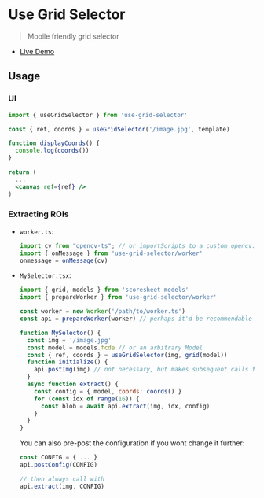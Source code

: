 # Use Grid Selector

> Mobile friendly grid selector

- [Live Demo](https://marciclabas.github.io/react-image-manipulation/)

## Usage

### UI

```jsx
import { useGridSelector } from 'use-grid-selector'

const { ref, coords } = useGridSelector('/image.jpg', template)

function displayCoords() {
  console.log(coords())
}

return (
  ...
  <canvas ref={ref} />
)
```

### Extracting ROIs

- `worker.ts`:

  ```jsx
  import cv from "opencv-ts"; // or importScripts to a custom opencv.js, or whatever
  import { onMessage } from 'use-grid-selector/worker'
  onmessage = onMessage(cv)
  ```

- `MySelector.tsx`:
  
  ```jsx
  import { grid, models } from 'scoresheet-models'
  import { prepareWorker } from 'use-grid-selector/worker'

  const worker = new Worker('/path/to/worker.ts')
  const api = prepareWorker(worker) // perhaps it'd be recommendable to keep this stuff in a `useRef`

  function MySelector() {
    const img = '/image.jpg'
    const model = models.fcde // or an arbitrary Model
    const { ref, coords } = useGridSelector(img, grid(model))
    function initialize() {
      api.postImg(img) // not necessary, but makes subsequent calls faster
    }
    async function extract() {
      const config = { model, coords: coords() }
      for (const idx of range(16)) {
        const blob = await api.extract(img, idx, config)
      }
    }
  }
  ```

  You can also pre-post the configuration if you wont change it further:

  ```jsx
  const CONFIG = { ... }
  api.postConfig(CONFIG)

  // then always call with
  api.extract(img, CONFIG)
  ```